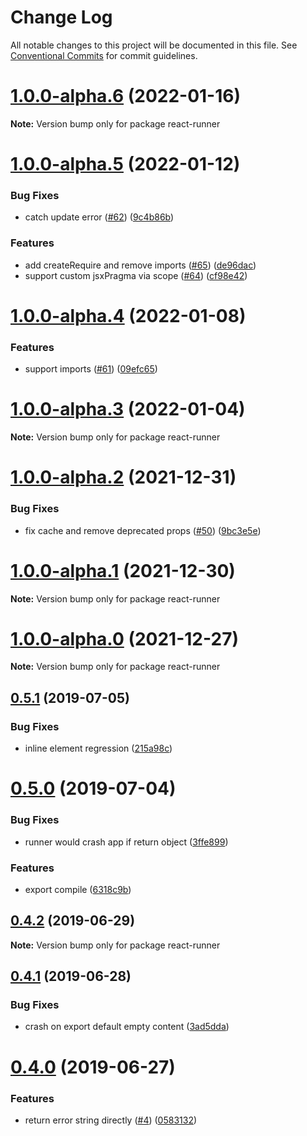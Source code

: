 # Change Log

All notable changes to this project will be documented in this file.
See [Conventional Commits](https://conventionalcommits.org) for commit guidelines.

# [1.0.0-alpha.6](https://github.com/nihgwu/react-runner/compare/react-runner@1.0.0-alpha.5...react-runner@1.0.0-alpha.6) (2022-01-16)

**Note:** Version bump only for package react-runner

# [1.0.0-alpha.5](https://github.com/nihgwu/react-runner/compare/react-runner@1.0.0-alpha.4...react-runner@1.0.0-alpha.5) (2022-01-12)

### Bug Fixes

- catch update error ([#62](https://github.com/nihgwu/react-runner/issues/62)) ([9c4b86b](https://github.com/nihgwu/react-runner/commit/9c4b86ba794f19fc18316183c2cb032d971c8bfa))

### Features

- add createRequire and remove imports ([#65](https://github.com/nihgwu/react-runner/issues/65)) ([de96dac](https://github.com/nihgwu/react-runner/commit/de96dac64fa78d443e1ef668c68c3f2b9ee78a6b))
- support custom jsxPragma via scope ([#64](https://github.com/nihgwu/react-runner/issues/64)) ([cf98e42](https://github.com/nihgwu/react-runner/commit/cf98e42baa9a745b3ec4bc074661ba36dbf2bbcf))

# [1.0.0-alpha.4](https://github.com/nihgwu/react-runner/compare/react-runner@1.0.0-alpha.3...react-runner@1.0.0-alpha.4) (2022-01-08)

### Features

- support imports ([#61](https://github.com/nihgwu/react-runner/issues/61)) ([09efc65](https://github.com/nihgwu/react-runner/commit/09efc654f68d4fa127062cc21fdd32e12623dc2b))

# [1.0.0-alpha.3](https://github.com/nihgwu/react-runner/compare/react-runner@1.0.0-alpha.2...react-runner@1.0.0-alpha.3) (2022-01-04)

**Note:** Version bump only for package react-runner

# [1.0.0-alpha.2](https://github.com/nihgwu/react-runner/compare/react-runner@1.0.0-alpha.1...react-runner@1.0.0-alpha.2) (2021-12-31)

### Bug Fixes

- fix cache and remove deprecated props ([#50](https://github.com/nihgwu/react-runner/issues/50)) ([9bc3e5e](https://github.com/nihgwu/react-runner/commit/9bc3e5ef58199bfdbb054d2f10b083a3fde74921))

# [1.0.0-alpha.1](https://github.com/nihgwu/react-runner/compare/react-runner@1.0.0-alpha.0...react-runner@1.0.0-alpha.1) (2021-12-30)

**Note:** Version bump only for package react-runner

# [1.0.0-alpha.0](https://github.com/nihgwu/react-runner/compare/react-runner@0.5.1...react-runner@1.0.0-alpha.0) (2021-12-27)

**Note:** Version bump only for package react-runner

## [0.5.1](https://github.com/nihgwu/react-runner/compare/react-runner@0.5.0...react-runner@0.5.1) (2019-07-05)

### Bug Fixes

- inline element regression ([215a98c](https://github.com/nihgwu/react-runner/commit/215a98c))

# [0.5.0](https://github.com/nihgwu/react-runner/compare/react-runner@0.4.2...react-runner@0.5.0) (2019-07-04)

### Bug Fixes

- runner would crash app if return object ([3ffe899](https://github.com/nihgwu/react-runner/commit/3ffe899))

### Features

- export compile ([6318c9b](https://github.com/nihgwu/react-runner/commit/6318c9b))

## [0.4.2](https://github.com/nihgwu/react-runner/compare/react-runner@0.4.1...react-runner@0.4.2) (2019-06-29)

**Note:** Version bump only for package react-runner

## [0.4.1](https://github.com/nihgwu/react-runner/compare/react-runner@0.4.0...react-runner@0.4.1) (2019-06-28)

### Bug Fixes

- crash on export default empty content ([3ad5dda](https://github.com/nihgwu/react-runner/commit/3ad5dda))

# [0.4.0](https://github.com/nihgwu/react-runner/compare/react-runner@0.3.0...react-runner@0.4.0) (2019-06-27)

### Features

- return error string directly ([#4](https://github.com/nihgwu/react-runner/issues/4)) ([0583132](https://github.com/nihgwu/react-runner/commit/0583132))
